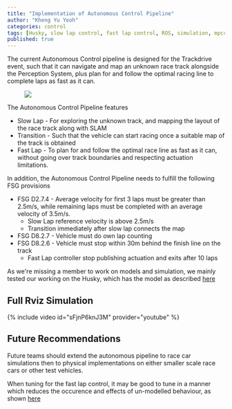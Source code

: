 ```yaml
---
title: "Implementation of Autonomous Control Pipeline"
author: "Kheng Yu Yeoh"
categories: control
tags: [Husky, slow lap control, fast lap control, ROS, simulation, mpcc]
published: true
---
```


The current Autonomous Control pipeline is designed for the Trackdrive event, such that it can navigate and map an unknown race track alongside the Perception 
System, plus plan for and follow the optimal racing line to complete laps as fast as it can.

<figure>
  <img src="https://user-images.githubusercontent.com/78944454/137904209-ed3c75a2-34fc-4cd7-b77b-57425c5ab40d.png"/>
</figure>
  
The Autonomous Control Pipeline features
- Slow Lap - For exploring the unknown track, and mapping the layout of the race track along with SLAM
- Transition - Such that the vehicle can start racing once a suitable map of the track is obtained
- Fast Lap - To plan for and follow the optimal race line as fast as it can, without going over track boundaries and respecting actuation limitations.

In addition, the Autonomous Control Pipeline needs to fulfill the following FSG provisions
- FSG D2.7.4 - Average velocity for first 3 laps must be greater than 2.5m/s, while remaining laps must be completed with an average velocity of 3.5m/s.
  - Slow Lap reference velocity is above 2.5m/s
  - Transition immediately after slow lap connects the map
- FSG D8.2.7 - Vehicle must do own lap counting
- FSG D8.2.6 - Vehicle must stop within 30m behind the finish line on the track
  - Fast Lap controller stop publishing actuation and exits after 10 laps

As we're missing a member to work on models and simulation, we mainly tested our working on the Husky, which has the model as described [here](/model/Husky-Model/)

## Full Rviz Simulation
{% include video id="sFjnP6knJ3M" provider="youtube" %}

## Future Recommendations
Future teams should extend the autonomous pipeline to race car simulations then to physical implementations on either smaller scale race cars or other test vehicles.

When tuning for the fast lap control, it may be good to tune in a manner which reduces the occurence and effects of un-modelled behaviour, 
as shown [here](/control/Tune-for-Disturbance-Rejection-for-Better-Performance/)
